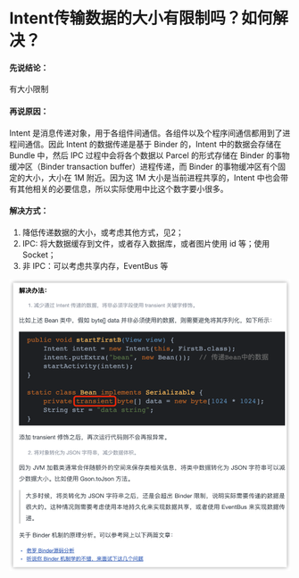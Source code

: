 # Intent传输数据的大小有限制吗？如何解决？

#### 先说结论：

有大小限制

#### 再说原因：

Intent 是消息传递对象，用于各组件间通信。各组件以及个程序间通信都用到了进程间通信。因此 Intent 的数据传递是基于 Binder 的，Intent 中的数据会存储在 Bundle 中，然后 IPC 过程中会将各个数据以 Parcel 的形式存储在 Binder 的事物缓冲区（Binder transaction buffer）进程传递，而 Binder 的事物缓冲区有个固定的大小，大小在 1M 附近。因为这 1M 大小是当前进程共享的，Intent 中也会带有其他相关的必要信息，所以实际使用中比这个数字要小很多。

#### 解决方式：

1. 降低传递数据的大小，或考虑其他方式，见2；
2. IPC: 将大数据缓存到文件，或者存入数据库，或者图片使用 id 等；使用 Socket；
3. 非 IPC：可以考虑共享内存，EventBus 等

![image-20210104162328332](图片/07.Intent传输数据的大小有限制吗？如何解决.assets/image-20210104162328332.png)